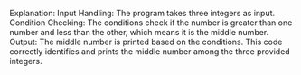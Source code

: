 Explanation:
Input Handling: The program takes three integers as input.
Condition Checking: The conditions check if the number is greater than one number and less than the other, which means it is the middle number.
Output: The middle number is printed based on the conditions.
This code correctly identifies and prints the middle number among the three provided integers.






